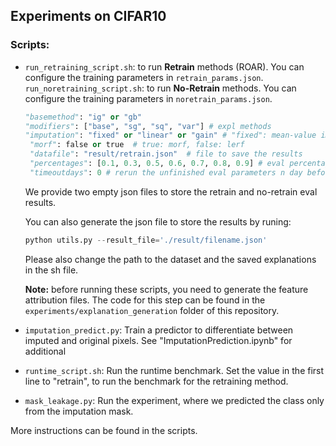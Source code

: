 ## Experiments on CIFAR10

### Scripts:

+ ``run_retraining_script.sh``: to run **Retrain** methods (ROAR). You can configure the training parameters in `retrain_params.json`. 
  ``run_noretraining_script.sh``: to run **No-Retrain** methods. You can configure the training parameters in `noretrain_params.json`. 
   ```python
   "basemethod": "ig" or "gb"
   "modifiers": ["base", "sg", "sq", "var"] # expl methods
   "imputation": "fixed" or "linear" or "gain" # "fixed": mean-value imputation, "linear": Noisy Linear Imputation, "gain": GAN imputation
    "morf": false or true  # true: morf, false: lerf 
    "datafile": "result/retrain.json"  # file to save the results
    "percentages": [0.1, 0.3, 0.5, 0.6, 0.7, 0.8, 0.9] # eval percentages
    "timeoutdays": 0 # rerun the unfinished eval parameters n day before. 
   ```
   
   We provide two empty json files to store the retrain and no-retrain eval results. 
   
   You can also generate the json file to store the results by runing:
   ```python  
   python utils.py --result_file='./result/filename.json'
   ```
   Please also change the path to the dataset and the saved explanations in the sh file.
   
   **Note:** before running these scripts, you need to generate the feature attribution files. The code for this step can be found in the ``experiments/explanation_generation`` folder of this repository.
+ ``imputation_predict.py``: Train a predictor to differentiate between imputed and original pixels. See "ImputationPrediction.ipynb" for additional 
+ ``runtime_script.sh``: Run the runtime benchmark. Set the value in the first line to "retrain", to run the benchmark for the retraining method.
+ ``mask_leakage.py``: Run the experiment, where we predicted the class only from the imputation mask.

More instructions can be found in the scripts.





